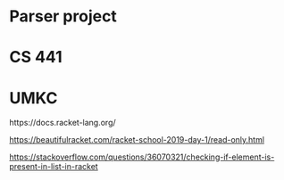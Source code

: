 # Parser project
# CS 441
# UMKC

<Resources>
https://docs.racket-lang.org/

https://beautifulracket.com/racket-school-2019-day-1/read-only.html

https://stackoverflow.com/questions/36070321/checking-if-element-is-present-in-list-in-racket

